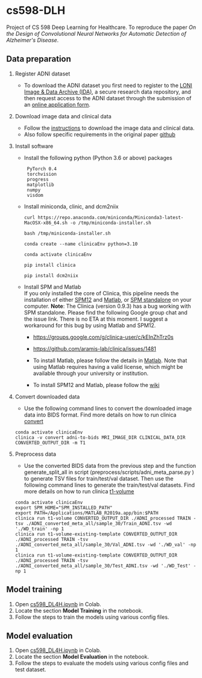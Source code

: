 # cs598-DLH
Project of CS 598 Deep Learning for Healthcare. To reproduce the paper *On the Design of Convolutional Neural Networks for Automatic Detection of Alzheimer's Disease*.

## Data preparation
1. Register ADNI dataset
   * To download the ADNI dataset you first need to register to the [LONI Image & Data Archive (IDA)](https://ida.loni.usc.edu/login.jsp), a secure research data repository, and then request access to the ADNI dataset through the submission of an [online application form](https://ida.loni.usc.edu/collaboration/access/appApply.jsp?project=ADNI).
2. Download image data and clinical data
   * Follow the [instructions](https://aramislab.paris.inria.fr/clinica/docs/public/dev/Converters/ADNI2BIDS/) to download the image data and clinical data.
   * Also follow specific requirements in the original paper [github](https://github.com/NYUMedML/CNN_design_for_AD/tree/master?tab=readme-ov-file#download-adni-data)
3. Install software
   * Install the following python (Python 3.6 or above) packages
     ```
      PyTorch 0.4
      torchvision
      progress
      matplotlib
      numpy
      visdom
     ```
   * Install miniconda, clinic, and dcm2niix
     ```
     curl https://repo.anaconda.com/miniconda/Miniconda3-latest-MacOSX-x86_64.sh -o /tmp/miniconda-installer.sh
     
     bash /tmp/miniconda-installer.sh
     
     conda create --name clinicaEnv python=3.10
     
     conda activate clinicaEnv
     
     pip install clinica
     
     pip install dcm2niix
     ```
   * Install SPM and Matlab \
     If you only installed the core of Clinica, this pipeline needs the installation of either [SPM12](https://aramislab.paris.inria.fr/clinica/docs/public/dev/Software/Third-party/#spm12) and [Matlab](https://aramislab.paris.inria.fr/clinica/docs/public/dev/Software/Third-party/#matlab), or [SPM standalone](https://aramislab.paris.inria.fr/clinica/docs/public/dev/Software/Third-party/#spm12-standalone) on your computer.
     **Note**: The Clinica (version 0.9.3) has a bug working with SPM standalone. Please find the following Google group chat and the issue link. There is no ETA at this moment. I suggest a workaround for this bug by using Matlab and SPM12.
      * https://groups.google.com/g/clinica-user/c/kEInZhTrz0s
      * https://github.com/aramis-lab/clinica/issues/1481
   
     * To install Matlab, please follow the details in [Matlab](https://www.mathworks.com/products/matlab.html). Note that using Matlab requires having a valid license, which might be available through your university or institution.
     * To install SPM12 and Matlab, please follow the [wiki](https://en.wikibooks.org/wiki/SPM/Installation_on_64bit_Mac_OS_(Intel)#macOS_Catalina,_Big_Sur,_Monterey,_Ventura)


4. Convert downloaded data
   * Use the following command lines to convert the downloaded image data into BIDS format. Find more details on how to run clinica [convert](https://aramislab.paris.inria.fr/clinica/docs/public/dev/Converters/ADNI2BIDS/)
   ```
   conda activate clinicaEnv
   clinica -v convert adni-to-bids MRI_IMAGE_DIR CLINICAL_DATA_DIR CONVERTED_OUTPUT_DIR -m T1
   ```
5. Preprocess data
   * Use the converted BIDS data from the previous step and the function generate_split_all in script (preprocess/scripts/adni_meta_parse.py
) to generate TSV files for train/test/val dataset. Then use the following command lines to generate the train/test/val datasets. Find more details on how to run clinica [t1-volume](https://aramislab.paris.inria.fr/clinica/docs/public/dev/Pipelines/T1_Volume/)
   ```
   conda activate clinicaEnv
   export SPM_HOME="SPM_INSTALLED_PATH"
   export PATH=/Applications/MATLAB_R2019a.app/bin:$PATH
   clinica run t1-volume CONVERTED_OUTPUT_DIR ./ADNI_processed TRAIN -tsv ./ADNI_converted_meta_all/sample_30/Train_ADNI.tsv -wd './WD_train' -np 1
   clinica run t1-volume-existing-template CONVERTED_OUTPUT_DIR ./ADNI_processed TRAIN -tsv ./ADNI_converted_meta_all/sample_30/Val_ADNI.tsv -wd './WD_val' -np 1
   clinica run t1-volume-existing-template CONVERTED_OUTPUT_DIR ./ADNI_processed TRAIN -tsv ./ADNI_converted_meta_all/sample_30/Test_ADNI.tsv -wd './WD_Test' -np 1
   ```

## Model training
1. Open [cs598_DL4H.ipynb](https://github.com/luzhangyi319/cs598-DLH/blob/main/cs598_DL4H.ipynb) in Colab.
2. Locate the section **Model Training** in the notebook.
3. Follow the steps to train the models using various config files.
## Model evaluation
1. Open [cs598_DL4H.ipynb](https://github.com/luzhangyi319/cs598-DLH/blob/main/cs598_DL4H.ipynb) in Colab.
2. Locate the section **Model Evaluation** in the notebook.
3. Follow the steps to evaluate the models using various config files and test dataset.

